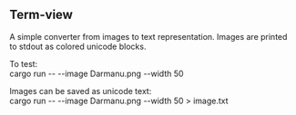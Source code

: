 ## Term-view

A simple converter from images to text representation. Images are printed to stdout as colored unicode blocks.


To test:  
cargo run -- --image Darmanu.png --width 50  

Images can be saved as unicode text:  
cargo run -- --image Darmanu.png --width 50 > image.txt  
 

